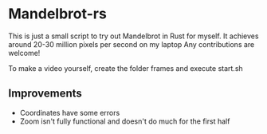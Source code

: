 # Mandelbrot-rs

This is just a small script to try out Mandelbrot in Rust for myself. It achieves around 20-30 million pixels per second on my laptop
Any contributions are welcome!

To make a video yourself, create the folder frames and execute start.sh

## Improvements

- Coordinates have some errors
- Zoom isn't fully functional and doesn't do much for the first half